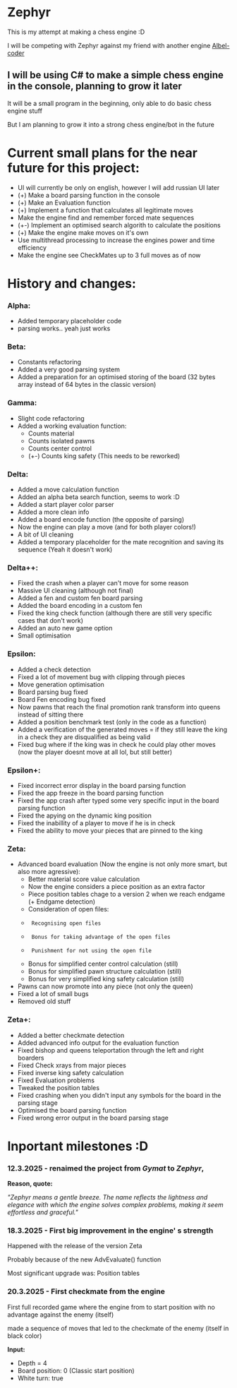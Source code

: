 # Zephyr
This is my attempt at making a chess engine :D

I will be competing with Zephyr against my friend with another engine [Albel-coder](https://github.com/Albel-coder)


## I will be using C# to make a simple chess engine in the console, planning to grow it later

It will be a small program in the beginning, only able to do basic chess engine stuff

But I am planning to grow it into a strong chess engine/bot in the future


# Current small plans for the near future for this project:
- UI will currently be only on english, however I will add russian UI later
- (+) Make a board parsing function in the console
- (+) Make an Evaluation function
- (+) Implement a function that calculates all legitimate moves
- Make the engine find and remember forced mate sequences
- (+-) Implement an optimised search algorith to calculate the positions
- (+) Make the engine make moves on it's own
- Use multithread processing to increase the engines power and time efficiency
- Make the engine see CheckMates up to 3 full moves as of now


# History and changes:
### Alpha: 
- Added temporary placeholder code
- parsing works.. yeah just works

### Beta:
- Constants refactoring
- Added a very good parsing system
- Added a preparation for an optimised storing of the board
  (32 bytes array instead of 64 bytes in the classic version)

### Gamma:
- Slight code refactoring
- Added a working evaluation function:
     - Counts material
     - Counts isolated pawns
     - Counts center control
     - (+-) Counts king safety (This needs to be reworked)
 
### Delta:
- Added a move calculation function
- Added an alpha beta search function, seems to work :D
- Added a start player color parser
- Added a more clean info
- Added a board encode function (the opposite of parsing)
- Now the engine can play a move (and for both player colors!)
- A bit of UI cleaning
- Added a temporary placeholder for the mate recognition and saving its sequence
  (Yeah it doesn't work)

### Delta++:
- Fixed the crash when a player can't move for some reason
- Massive UI cleaning (although not final)
- Added a fen and custom fen board parsing
- Added the board encoding in a custom fen
- Fixed the king check function (although there are still very specific cases that don't work)
- Added an auto new game option
- Small optimisation

### Epsilon:
- Added a check detection
- Fixed a lot of movement bug with clipping through pieces
- Move generation optimisation
- Board parsing bug fixed
- Board Fen encoding bug fixed
- Now pawns that reach the final promotion rank transform into queens instead of sitting there
- Added a position benchmark test (only in the code as a function)
- Added a verification of the generated moves = if they still leave the king in a check they are disqualified as being valid
- Fixed bug where if the king was in check he could play other moves (now the player doesnt move at all lol, but still better)

### Epsilon+:
- Fixed incorrect error display in the board parsing function
- Fixed the app freeze in the board parsing function
- Fixed the app crash after typed some very specific input in the board parsing function
- Fixed the apying on the dynamic king position
- Fixed the inabillity of a player to move if he is in check
- Fixed the ability to move your pieces that are pinned to the king

### Zeta:
- Advanced board evaluation (Now the engine is not only more smart, but also more agressive):
     - Better material score value calculation
     - Now the engine considers a piece position as an extra factor
     - Piece position tables chage to a version 2 when we reach endgame
       (+ Endgame detection)
     - Consideration of open files:
     -      Recognising open files
     -      Bonus for taking advantage of the open files
     -      Punishment for not using the open file
     -  Bonus for simplified center control calculation   (still)
     -  Bonus for simplified pawn structure calculation   (still)
     -  Bonus for very simplified king safety calculation (still)
- Pawns can now promote into any piece (not only the queen)
- Fixed a lot of small bugs
- Removed old stuff

### Zeta+:
- Added a better checkmate detection
- Added advanced info output for the evaluation function
- Fixed bishop and queens teleportation through the left and right boarders
- Fixed Check xrays from major pieces
- Fixed inverse king safety calculation
- Fixed Evaluation problems
- Tweaked the position tables
- Fixed crashing when you didn't input any symbols for the board in the parsing stage
- Optimised the board parsing function
- Fixed wrong error output in the board parsing stage

  
# Inportant milestones :D

### 12.3.2025 - renaimed the project from _Gymat_ to _Zephyr_, 
**Reason, quote:**

_"Zephyr means a gentle breeze. The name reflects the lightness and elegance with which the engine solves complex problems, making it seem effortless and graceful."_


### 18.3.2025 - First big improvement in the engine' s strength
Happened with the release of the version Zeta

Probably because of the new AdvEvaluate() function

Most significant upgrade was: Position tables



### 20.3.2025 - First checkmate from the engine
First full recorded game where the engine from to start position with no advantage against the enemy (itself)

made a sequence of moves that led to the checkmate of the enemy (itself in black color)

**Input:**
- Depth = 4
- Board position: 0 
  (Classic start position)
- White turn: true
